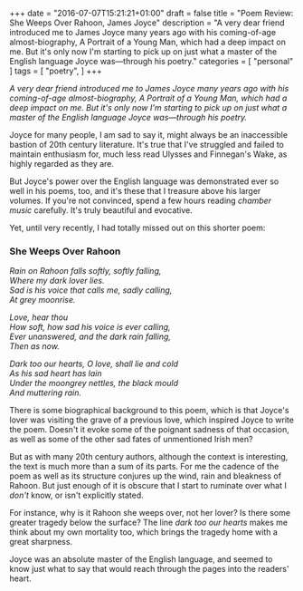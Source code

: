 +++
date = "2016-07-07T15:21:21+01:00"
draft = false
title = "Poem Review: She Weeps Over Rahoon, James Joyce"
description = "A very dear friend introduced me to James Joyce many years ago with his coming-of-age almost-biography, A Portrait of a Young Man, which had a deep impact on me. But it's only now I'm starting to pick up on just what a master of the English language Joyce was—through his poetry."
categories = [
  "personal"
]
tags = [ 
    "poetry", 
]
+++

*A very dear friend introduced me to James Joyce many years ago with his coming-of-age almost-biography, A Portrait of a Young Man, which had a deep impact on me. But it's only now I'm starting to pick up on just what a master of the English language Joyce was—through his poetry.*

Joyce for many people, I am sad to say it, might always be an inaccessible bastion of 20th century literature. It's true that I've struggled and failed to maintain enthusiasm for, much less read Ulysses and Finnegan's Wake, as highly regarded as they are.

But Joyce's power over the English language was demonstrated ever so well in his poems, too, and it's these that I treasure above his larger volumes. If you're not convinced, spend a few hours reading _chamber music_ carefully. It's truly beautiful and evocative.

Yet, until very recently, I had totally missed out on this shorter poem:

### She Weeps Over Rahoon

_Rain on Rahoon falls softly, softly falling,_  
_Where my dark lover lies._  
_Sad is his voice that calls me, sadly calling,_  
_At grey moonrise._  

_Love, hear thou_  
_How soft, how sad his voice is ever calling,_  
_Ever unanswered, and the dark rain falling,_  
_Then as now._  

_Dark too our hearts, O love, shall lie and cold_  
_As his sad heart has lain_  
_Under the moongrey nettles, the black mould_  
_And muttering rain._  


There is some biographical background to this poem, which is that Joyce's lover was visiting the grave of a previous love, which inspired Joyce to write the poem. Doesn't it evoke some of the poignant sadness of that occasion, as well as some of the other sad fates of unmentioned Irish men?

But as with many 20th century authors, although the context is interesting, the text is much more than a sum of its parts. For me the cadence of the poem as well as its structure conjures up the wind, rain and bleakness of Rahoon. But just enough of it is obscure that I start to ruminate over what I _don't_ know, or isn't explicitly stated.

For instance, why is it Rahoon she weeps over, not her lover? Is there some greater tragedy below the surface? The line _dark too our hearts_ makes me think about my own mortality too, which brings the tragedy home with a great sharpness.

Joyce was an absolute master of the English language, and seemed to know just what to say that would  reach through the pages into the readers' heart.
